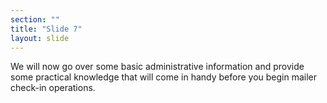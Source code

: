 ```yaml
---
section: ""
title: "Slide 7"
layout: slide
---
```


We will now go over some basic administrative information and provide some practical knowledge that will come in handy before you begin mailer check-in operations.